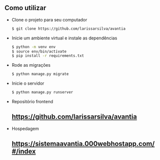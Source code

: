 ## Como utilizar
* Clone o projeto para seu computador
  ```bash
  $ git clone https://github.com/larissarsilva/avantia
  ```
* Inicie um ambiente virtual e instale as dependências
  ```bash
  $ python -m venv env
  $ source env/bin/activate
  $ pip install -r requirements.txt
  ```
* Rode as migrações
  ```bash
  $ python manage.py migrate
  ```
* Inicie o servidor
  ```bash
  $ python manage.py runserver
  ```

* Repositório frontend
  ## https://github.com/larissarsilva/avantia
  
* Hospedagem
  ## https://sistemaavantia.000webhostapp.com/#/index
   
